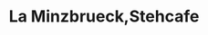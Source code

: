 ---
title: "La Minzbrueck,Stehcafe"
url: /scheibenhardt/la-minzbrueck-stehcafe/
shop: boulangerie
---